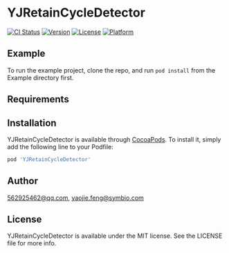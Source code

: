 # YJRetainCycleDetector

[![CI Status](https://img.shields.io/travis/562925462@qq.com/YJRetainCycleDetector.svg?style=flat)](https://travis-ci.org/562925462@qq.com/YJRetainCycleDetector)
[![Version](https://img.shields.io/cocoapods/v/YJRetainCycleDetector.svg?style=flat)](https://cocoapods.org/pods/YJRetainCycleDetector)
[![License](https://img.shields.io/cocoapods/l/YJRetainCycleDetector.svg?style=flat)](https://cocoapods.org/pods/YJRetainCycleDetector)
[![Platform](https://img.shields.io/cocoapods/p/YJRetainCycleDetector.svg?style=flat)](https://cocoapods.org/pods/YJRetainCycleDetector)

## Example

To run the example project, clone the repo, and run `pod install` from the Example directory first.

## Requirements

## Installation

YJRetainCycleDetector is available through [CocoaPods](https://cocoapods.org). To install
it, simply add the following line to your Podfile:

```ruby
pod 'YJRetainCycleDetector'
```

## Author

562925462@qq.com, yaojie.feng@symbio.com

## License

YJRetainCycleDetector is available under the MIT license. See the LICENSE file for more info.
